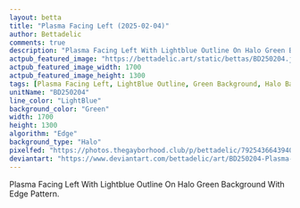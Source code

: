 ```yaml
---
layout: betta
title: "Plasma Facing Left (2025-02-04)"
author: Bettadelic
comments: true
description: "Plasma Facing Left With Lightblue Outline On Halo Green Background With Edge Pattern."
actpub_featured_image: "https://bettadelic.art/static/bettas/BD250204.jpg"
actpub_featured_image_width: 1700
actpub_featured_image_height: 1300
tags: [Plasma Facing Left, LightBlue Outline, Green Background, Halo Background Pattern, Edge Pattern, February 2025]
unitName: "BD250204"
line_color: "LightBlue"
background_color: "Green"
width: 1700
height: 1300
algorithm: "Edge"
background_type: "Halo"
pixelfed: "https://photos.thegayborhood.club/p/bettadelic/792543664394052946"
deviantart: "https://www.deviantart.com/bettadelic/art/BD250204-Plasma-Facing-Left-2025-02-04-1155595056"
---
```


Plasma Facing Left With Lightblue Outline On Halo Green Background With Edge Pattern.
